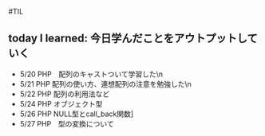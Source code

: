 #TIL
## today I learned: 今日学んだことをアウトプットしていく

- 5/20 PHP　配列のキャストついて学習した\n
- 5/21 PHP  配列の使い方、連想配列の注意を勉強した\n
- 5/22 PHP  配列の利用法など
- 5/24 PHP  オブジェクト型
- 5/26 PHP  NULL型とcall_back関数]
- 5/27 PHP　型の変換について

